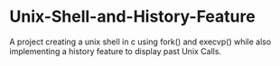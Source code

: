 # Unix-Shell-and-History-Feature
A project creating a unix shell in c using fork() and execvp() while also implementing a history feature to display past Unix Calls.
